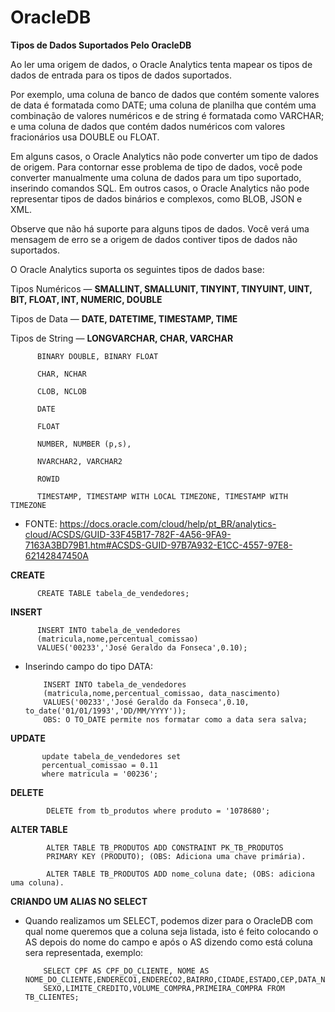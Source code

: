 # OracleDB



**Tipos de Dados Suportados Pelo OracleDB**

Ao ler uma origem de dados, o Oracle Analytics tenta mapear os tipos de dados de entrada para os tipos de dados suportados.

Por exemplo, uma coluna de banco de dados que contém somente valores de data é formatada como DATE; uma coluna de planilha que contém uma combinação de valores numéricos e de string é formatada como VARCHAR; e uma coluna de dados que contém dados numéricos com valores fracionários usa DOUBLE ou FLOAT.

Em alguns casos, o Oracle Analytics não pode converter um tipo de dados de origem. Para contornar esse problema de tipo de dados, você pode converter manualmente uma coluna de dados para um tipo suportado, inserindo comandos SQL. Em outros casos, o Oracle Analytics não pode representar tipos de dados binários e complexos, como BLOB, JSON e XML.

Observe que não há suporte para alguns tipos de dados. Você verá uma mensagem de erro se a origem de dados contiver tipos de dados não suportados.

O Oracle Analytics suporta os seguintes tipos de dados base:

Tipos Numéricos — **SMALLINT, SMALLUNIT, TINYINT, TINYUINT, UINT, BIT, FLOAT, INT, NUMERIC, DOUBLE**

Tipos de Data — **DATE, DATETIME, TIMESTAMP, TIME**

Tipos de String — **LONGVARCHAR, CHAR, VARCHAR**

          BINARY DOUBLE, BINARY FLOAT

          CHAR, NCHAR

          CLOB, NCLOB

          DATE

          FLOAT

          NUMBER, NUMBER (p,s),
          
          NVARCHAR2, VARCHAR2

          ROWID

          TIMESTAMP, TIMESTAMP WITH LOCAL TIMEZONE, TIMESTAMP WITH TIMEZONE
          
- FONTE: https://docs.oracle.com/cloud/help/pt_BR/analytics-cloud/ACSDS/GUID-33F45B17-782F-4A56-9FA9-7163A3BD79B1.htm#ACSDS-GUID-97B7A932-E1CC-4557-97E8-62142847450A


**CREATE**

          CREATE TABLE tabela_de_vendedores;

**INSERT**

          INSERT INTO tabela_de_vendedores
          (matricula,nome,percentual_comissao)
          VALUES('00233','José Geraldo da Fonseca',0.10);
          
          
- Inserindo campo do tipo DATA:

          INSERT INTO tabela_de_vendedores
          (matricula,nome,percentual_comissao, data_nascimento)
          VALUES('00233','José Geraldo da Fonseca',0.10, to_date('01/01/1993','DD/MM/YYYY'));
          OBS: O TO_DATE permite nos formatar como a data sera salva;

**UPDATE**

           update tabela_de_vendedores set
           percentual_comissao = 0.11
           where matricula = '00236';
           
**DELETE**
           
            DELETE from tb_produtos where produto = '1078680';
            
**ALTER TABLE**
               
            ALTER TABLE TB_PRODUTOS ADD CONSTRAINT PK_TB_PRODUTOS 
            PRIMARY KEY (PRODUTO); (OBS: Adiciona uma chave primária).
            
            ALTER TABLE TB_PRODUTOS ADD nome_coluna date; (OBS: adiciona uma coluna).
            
**CRIANDO UM ALIAS NO SELECT**
- Quando realizamos um SELECT, podemos dizer para o OracleDB com qual nome queremos que a coluna seja listada, isto é feito colocando o AS depois do nome do campo e após o AS dizendo como está coluna sera representada, exemplo:

          SELECT CPF AS CPF_DO_CLIENTE, NOME AS NOME_DO_CLIENTE,ENDERECO1,ENDERECO2,BAIRRO,CIDADE,ESTADO,CEP,DATA_NASCIMENTO,IDADE,
          SEXO,LIMITE_CREDITO,VOLUME_COMPRA,PRIMEIRA_COMPRA FROM TB_CLIENTES;
           
            
    
            

